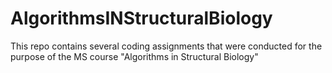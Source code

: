 # AlgorithmsINStructuralBiology
This repo contains several coding assignments that were conducted for the purpose of the MS course "Algorithms in Structural Biology"
